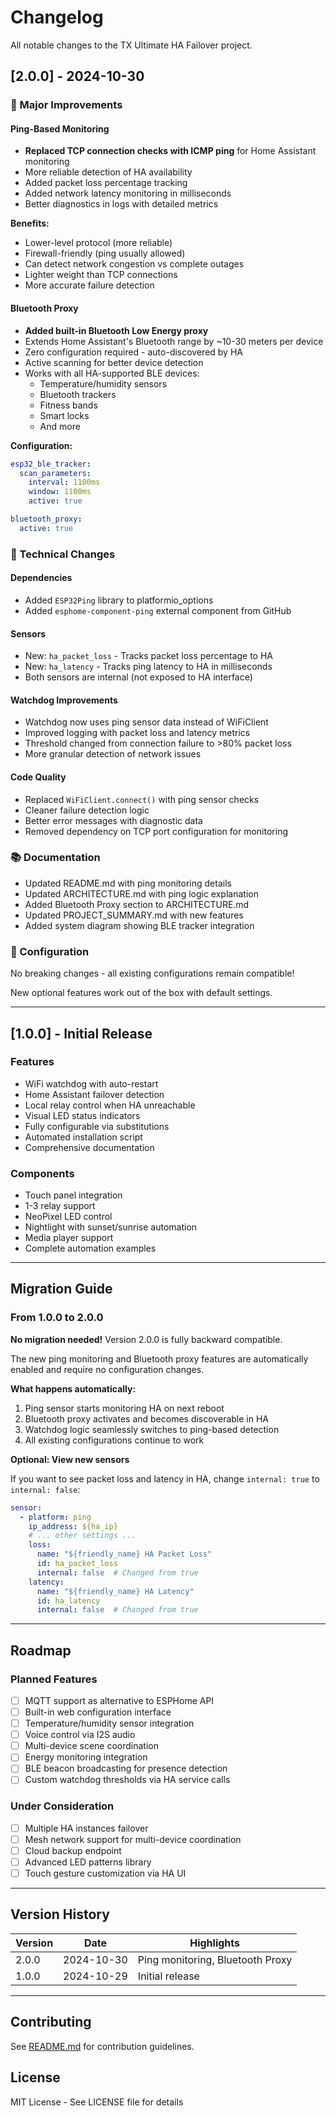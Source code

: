 # Changelog

All notable changes to the TX Ultimate HA Failover project.

## [2.0.0] - 2024-10-30

### 🚀 Major Improvements

#### Ping-Based Monitoring
- **Replaced TCP connection checks with ICMP ping** for Home Assistant monitoring
- More reliable detection of HA availability
- Added packet loss percentage tracking
- Added network latency monitoring in milliseconds
- Better diagnostics in logs with detailed metrics

**Benefits:**
- Lower-level protocol (more reliable)
- Firewall-friendly (ping usually allowed)
- Can detect network congestion vs complete outages
- Lighter weight than TCP connections
- More accurate failure detection

#### Bluetooth Proxy
- **Added built-in Bluetooth Low Energy proxy**
- Extends Home Assistant's Bluetooth range by ~10-30 meters per device
- Zero configuration required - auto-discovered by HA
- Active scanning for better device detection
- Works with all HA-supported BLE devices:
  - Temperature/humidity sensors
  - Bluetooth trackers
  - Fitness bands
  - Smart locks
  - And more

**Configuration:**
```yaml
esp32_ble_tracker:
  scan_parameters:
    interval: 1100ms
    window: 1100ms
    active: true

bluetooth_proxy:
  active: true
```

### 🔧 Technical Changes

#### Dependencies
- Added `ESP32Ping` library to platformio_options
- Added `esphome-component-ping` external component from GitHub

#### Sensors
- New: `ha_packet_loss` - Tracks packet loss percentage to HA
- New: `ha_latency` - Tracks ping latency to HA in milliseconds
- Both sensors are internal (not exposed to HA interface)

#### Watchdog Improvements
- Watchdog now uses ping sensor data instead of WiFiClient
- Improved logging with packet loss and latency metrics
- Threshold changed from connection failure to >80% packet loss
- More granular detection of network issues

#### Code Quality
- Replaced `WiFiClient.connect()` with ping sensor checks
- Cleaner failure detection logic
- Better error messages with diagnostic data
- Removed dependency on TCP port configuration for monitoring

### 📚 Documentation

- Updated README.md with ping monitoring details
- Updated ARCHITECTURE.md with ping logic explanation
- Added Bluetooth Proxy section to ARCHITECTURE.md
- Updated PROJECT_SUMMARY.md with new features
- Added system diagram showing BLE tracker integration

### 🎯 Configuration

No breaking changes - all existing configurations remain compatible!

New optional features work out of the box with default settings.

---

## [1.0.0] - Initial Release

### Features

- WiFi watchdog with auto-restart
- Home Assistant failover detection
- Local relay control when HA unreachable
- Visual LED status indicators
- Fully configurable via substitutions
- Automated installation script
- Comprehensive documentation

### Components

- Touch panel integration
- 1-3 relay support
- NeoPixel LED control
- Nightlight with sunset/sunrise automation
- Media player support
- Complete automation examples

---

## Migration Guide

### From 1.0.0 to 2.0.0

**No migration needed!** Version 2.0.0 is fully backward compatible.

The new ping monitoring and Bluetooth proxy features are automatically enabled and require no configuration changes.

**What happens automatically:**
1. Ping sensor starts monitoring HA on next reboot
2. Bluetooth proxy activates and becomes discoverable in HA
3. Watchdog logic seamlessly switches to ping-based detection
4. All existing configurations continue to work

**Optional: View new sensors**

If you want to see packet loss and latency in HA, change `internal: true` to `internal: false`:

```yaml
sensor:
  - platform: ping
    ip_address: ${ha_ip}
    # ... other settings ...
    loss:
      name: "${friendly_name} HA Packet Loss"
      id: ha_packet_loss
      internal: false  # Changed from true
    latency:
      name: "${friendly_name} HA Latency"
      id: ha_latency
      internal: false  # Changed from true
```

---

## Roadmap

### Planned Features

- [ ] MQTT support as alternative to ESPHome API
- [ ] Built-in web configuration interface
- [ ] Temperature/humidity sensor integration
- [ ] Voice control via I2S audio
- [ ] Multi-device scene coordination
- [ ] Energy monitoring integration
- [ ] BLE beacon broadcasting for presence detection
- [ ] Custom watchdog thresholds via HA service calls

### Under Consideration

- [ ] Multiple HA instances failover
- [ ] Mesh network support for multi-device coordination
- [ ] Cloud backup endpoint
- [ ] Advanced LED patterns library
- [ ] Touch gesture customization via HA UI

---

## Version History

| Version | Date | Highlights |
|---------|------|------------|
| 2.0.0 | 2024-10-30 | Ping monitoring, Bluetooth Proxy |
| 1.0.0 | 2024-10-29 | Initial release |

---

## Contributing

See [README.md](README.md) for contribution guidelines.

## License

MIT License - See LICENSE file for details
